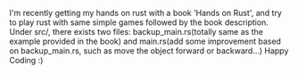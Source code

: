 I'm recently getting my hands on rust with a book 'Hands on Rust', and try to play rust with same simple games followed by the book description. 
Under src/, there exists two files: backup_main.rs(totally same as the example provided in the book) and main.rs(add some improvement based on backup_main.rs, such as move the object forward or backward...)
Happy Coding :)
